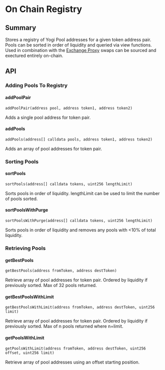 # On Chain Registry

## Summary

Stores a registry of Yogi Pool addresses for a given token address pair. Pools can be sorted in order of liquidity and queried via view functions. Used in combination with the [Exchange Proxy](exchange-proxy.md) swaps can be sourced and exectured entirely on-chain.

## API

### **Adding Pools To Registry**

#### **addPoolPair**

`addPoolPair(address pool, address token1, address token2)`

Adds a single pool address for token pair.

#### addPools

`addPools(address[] calldata pools, address token1, address token2)`

Adds an array of pool addresses for token pair.

### **Sorting Pools**

#### **sortPools**

`sortPools(address[] calldata tokens, uint256 lengthLimit)`

Sorts pools in order of liquidity. lengthLimit can be used to limit the number of pools sorted.

#### sortPoolsWithPurge

`sortPoolsWithPurge(address[] calldata tokens, uint256 lengthLimit)`

Sorts pools in order of liquidity and removes any pools with &lt;10% of total liquidity.

### **Retrieving Pools**

#### **getBestPools**

`getBestPools(address fromToken, address destToken)`

Retrieve array of pool addresses for token pair. Ordered by liquidity if previously sorted. Max of 32 pools returned.

#### getBestPoolsWithLimit

`getBestPoolsWithLimit(address fromToken, address destToken, uint256 limit)`

Retrieve array of pool addresses for token pair. Ordered by liquidity if previously sorted. Max of n pools returned where n=limit.

#### getPoolsWithLimit

`getPoolsWithLimit(address fromToken, address destToken, uint256 offset, uint256 limit)`

Retrieve array of pool addresses using an offset starting position.

